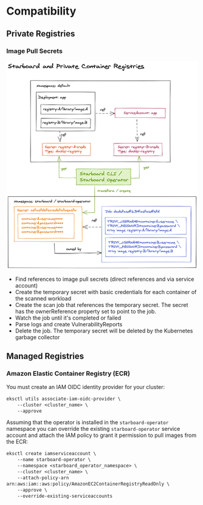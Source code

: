 # Compatibility

## Private Registries

### Image Pull Secrets

![](images/design/starboard-cli-private-container-registries.png)

- Find references to image pull secrets (direct references and via service account)
- Create the temporary secret with basic credentials for each container of the scanned workload
- Create the scan job that references the temporary secret. The secret has the ownerReference property set to point to the job.
- Watch the job until it's completed or failed
- Parse logs and create VulnerabilityReports
- Delete the job. The temporary secret will be deleted by the Kubernetes garbage collector

## Managed Registries

### Amazon Elastic Container Registry (ECR)

You must create an IAM OIDC identity provider for your cluster:

```
eksctl utils associate-iam-oidc-provider \
    --cluster <cluster_name> \
    --approve
```

Assuming that the operator is installed in the `starboard-operator` namespace
you can override the existing `starboard-operator` service account and attach
the IAM policy to grant it permission to pull images from the ECR:

```
eksctl create iamserviceaccount \
    --name starboard-operator \
    --namespace <starboard_operator_namespace> \
    --cluster <cluster_name> \
    --attach-policy-arn arn:aws:iam::aws:policy/AmazonEC2ContainerRegistryReadOnly \
    --approve \
    --override-existing-serviceaccounts
```
